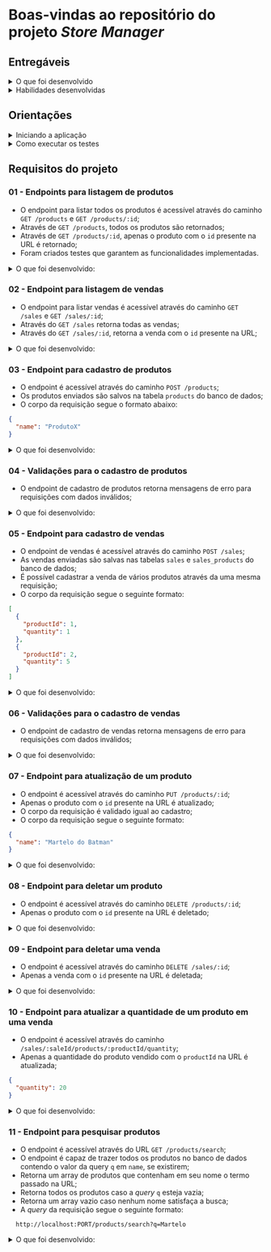 # Boas-vindas ao repositório do projeto _Store Manager_

## Entregáveis
  
<details>
<summary>O que foi desenvolvido</summary>

- Uma API RESTful utilizando a arquitetura em camadas;

- A API é um sistema de gerenciamento de vendas em que será possível criar, visualizar, deletar e atualizar produtos e vendas;

- API desenvolvida utilizando o banco de dados MySQL para a gestão de dados;

- Testes unitários para garantir as funcionalidade das implementações.

</details>
  
<details>
  <summary>Habilidades desenvolvidas</summary>

- Interação com um banco de dados relacional (_MySQL_);
- Implementação uma API utilizando arquitetura em camadas (_MSC_);
- Criação de validações para os dados recebidos pela API;
- Desenvolvimento de testes para APIs, garantindo o funcionamento correto da implementação dos endpoints.

</details>

## Orientações

<details>
<summary>Iniciando a aplicação</summary>

```bash
# Instale as dependências
npm install

# Inicie os containers do compose `backend` e `db`
# A aplicação estará disponível em `http://localhost:3001` em modo de desenvolvimento
docker-compose up -d

# É possível ver os logs da aplicação com `docker logs -n 10 -f <nome-do-container>`
docker logs -n 10 -f store_manager
```

</details>

<details>
<summary>Como executar os testes</summary>

Resumo dos comandos relacionados aos testes:

```bash
npm run test:mocha     # roda os testes do mocha
npm run test:coverage  # roda os testes e mostra a cobertura geral
npm run test:mutation  # roda os testes e mostra a cobertura de mutações
```

</details>

## Requisitos do projeto

### 01 - Endpoints para listagem de produtos

- O endpoint para listar todos os produtos é acessível através do caminho `GET /products` e `GET /products/:id`;
- Através de `GET /products`, todos os produtos são retornados;
- Através de `GET /products/:id`, apenas o produto com o `id` presente na URL é retornado;
- Foram criados testes que garantem as funcionalidades implementadas.

<details>
<summary>O que foi desenvolvido:</summary>

- **Listagem de todos os produtos**

  Ao fazer uma requisição para `GET /products`, é retornado o status http `200` com o seguinte:

  ```json
  [
    {
      "id": 1,
      "name": "Martelo de Thor"
    },
    {
      "id": 2,
      "name": "Traje de encolhimento"
    }
    /* ... */
  ]
  ```

- **Não é possível listar um produto que não existe**

  Ao fazer uma requisição para `GET /products/:id` com o id de um produto, o resultado retornado é um status http `404` com o seguinte corpo:

  ```json
  { "message": "Product not found" }
  ```

- **Listagem de um produto específico**

  Ao fazer uma requisição para `GET /products/:id`, caso exista um produto com o `id`, retorna um status http `200` e o seguinte corpo:

  ```json
  {
    "id": 1,
    "name": "Martelo de Thor"
  }
  ```

</details>

### 02 - Endpoint para listagem de vendas

- O endpoint para listar vendas é acessível através do caminho `GET /sales` e `GET /sales/:id`;
- Através do `GET /sales` retorna todas as vendas;
- Através do `GET /sales/:id`, retorna a venda com o `id` presente na URL;

<details>
<summary>O que foi desenvolvido:</summary>

- **Listagem de todas as vendas**

  Ao fazer uma requisição para `GET /sales`, retorna o status http `200` com o seguinte corpo:

  ```json
  [
    {
      "saleId": 1,
      "date": "2021-09-09T04:54:29.000Z",
      "productId": 1,
      "quantity": 2
    },
    {
      "saleId": 1,
      "date": "2021-09-09T04:54:54.000Z",
      "productId": 2,
      "quantity": 2
    }

    /* ... */
  ]
  ```

- **Não é possível listar uma venda que não existe**

  Ao fazer uma requisição para `GET /sales/:id` com um id inexistente, retorna o status http `404` com o seguinte corpo:

  ```json
  { "message": "Sale not found" }
  ```

- **Listagem de uma venda específica**

  Ao fazer uma requisição para `GET /sales/:id` com um id existente, retorna o status http `200` com o seguinte corpo:

  ```json
  [
    {
      "date": "2021-09-09T04:54:29.000Z",
      "productId": 1,
      "quantity": 2
    },
    {
      "date": "2021-09-09T04:54:54.000Z",
      "productId": 2,
      "quantity": 2
    }

    /* ... */
  ]
  ```

</details>

### 03 - Endpoint para cadastro de produtos

- O endpoint é acessível através do caminho `POST /products`;
- Os produtos enviados são salvos na tabela `products` do banco de dados;
- O corpo da requisição segue o formato abaixo:

```json
{
  "name": "ProdutoX"
}
```

<details>
<summary>O que foi desenvolvido:</summary>

- **É possível cadastrar um produto**

  Ao fazer uma requisição para `POST /products`, o resultado é um status http `201`:

  ```json
  {
    "id": 4,
    "name": "ProdutoX"
  }
  ```

</details>

### 04 - Validações para o cadastro de produtos

- O endpoint de cadastro de produtos retorna mensagens de erro para requisições com dados inválidos;

<details>
<summary>O que foi desenvolvido:</summary>

- **Não é possível cadastrar um produto sem o campo `name`**

  Se a requisição para `POST /products` não tiver o campo `name`, o resultado retornado é um status http `400` :

  ```json
  { "message": "\"name\" is required" }
  ```

- **Não é possível cadastrar um produto com o campo `name` menor que 5 caracteres**

  Se a requisição para `POST /products` não tiver `name` com pelo menos 5 caracteres, o resultado retornado é um status http `422` com a seguinte mensagem:

  ```json
  { "message": "\"name\" length must be at least 5 characters long" }
  ```

</details>

### 05 - Endpoint para cadastro de vendas

- O endpoint de vendas é acessível através do caminho `POST /sales`;
- As vendas enviadas são salvas nas tabelas `sales` e `sales_products` do banco de dados;
- É possível cadastrar a venda de vários produtos através da uma mesma requisição;
- O corpo da requisição segue o seguinte formato:

```json
[
  {
    "productId": 1,
    "quantity": 1
  },
  {
    "productId": 2,
    "quantity": 5
  }
]
```

<details>
<summary>O que foi desenvolvido:</summary>

- **É possível cadastrar uma venda**

  Ao fazer uma requisição válida para `POST /sales`, o resultado é um status http `201` com o seguinte corpo:

  ```json
  {
    "id": 3,
    "itemsSold": [
      {
        "productId": 1,
        "quantity": 1
      },
      {
        "productId": 2,
        "quantity": 5
      }
    ]
  }
  ```

</details>

### 06 - Validações para o cadastro de vendas

- O endpoint de cadastro de vendas retorna mensagens de erro para requisições com dados inválidos;

<details>
<summary>O que foi desenvolvido:</summary>

- **Não é possível cadastrar uma venda sem o campo `productId`**

  Se algum dos itens da requisição para `POST /sales` não tiver o campo `productId`, o resultado retornado é um status http `400` com a seguinte mensagem:

  ```json
  { "message": "\"productId\" is required" }
  ```

- **Não é possível cadastrar uma venda sem o campo `quantity`**

  Se algum dos itens da requisição para `POST /sales` não tiver o campo `quantity`, o resultado retornado é um status http `400` com a seguinte mensagem:

  ```json
  { "message": "\"quantity\" is required" }
  ```

- **Não é possível cadastrar uma venda com o campo `quantity` menor ou igual a zero**

  Se a requisição para `POST /sales` tiver algum item em que o campo `quantity` seja menor ou igual a zero, o resultado retornado é um status http `422` com a seguinte mensagem:

  ```json
  { "message": "\"quantity\" must be greater than or equal to 1" }
  ```

- **Não é possível cadastrar uma venda com o campo `productId` inexistente, em uma requisição com um único item**

  Se o campo `productId` do item da requisição para `POST /sales` não existir no banco de dados, o resultado retornado é um status http `404` com a seguinte mensagem:

  ```json
  { "message": "Product not found" }
  ```

- **Não é possível cadastrar uma venda com o campo `productId` inexistente, em uma requisição com vários items**

  Se a requisição para `POST /sales` tiver algum item cujo campo `productId` não existe no banco de dados, o resultado retornado é um status http `404` com a seguinte mensagem:

  ```json
  { "message": "Product not found" }
  ```

</details>

### 07 - Endpoint para atualização de um produto

- O endpoint é acessível através do caminho `PUT /products/:id`;
- Apenas o produto com o `id` presente na URL é atualizado;
- O corpo da requisição é validado igual ao cadastro;
- O corpo da requisição segue o seguinte formato:

```json
{
  "name": "Martelo do Batman"
}
```

<details>
<summary>O que foi desenvolvido:</summary>

- **Não é possível alterar um produto sem o campo `name`**

  Se a requisição para `PUT /products/:id` não tiver o campo `name`, o resultado retornado é um status http `400` com a seguinte mensagem:

  ```json
  { "message": "\"name\" is required" }
  ```

- **Não é possível alterar um produto com o campo `name` menor que 5 caracteres**

  Se a requisição para `PUT /products/:id` não tiver `name` com pelo menos 5 caracteres, o resultado retornado é um status http `422` com a seguinte mensagem:

  ```json
  { "message": "\"name\" length must be at least 5 characters long" }
  ```

- **Não é possível alterar um produto que não existe**
  
  Se a requisição para `PUT /products/:id` informar o `id` de um produto inexistente, o resultado retornado é um status http `404` com a seguint mensagem:

    ```json
      { "message": "Product not found" }
    ```

- **É possível alterar um produto**

  Ao fazer uma requisição válida para `PUT /products/:id`, o resultado retornado é um status http`200` com o seguinte corpo:

  ```json
  {
    "id": 1,
    "name": "Martelo do Batman"
  }
  ```

</details>

### 08 - Endpoint para deletar um produto

- O endpoint é acessível através do caminho `DELETE /products/:id`;
- Apenas o produto com o `id` presente na URL é deletado;

<details>
<summary>O que foi desenvolvido:</summary>

- **Não é possível deletar um produto que não existe**

  Se a requisição para `DELETE /products/:id` informar o `id` de um produto inexistente, o resultado retornado é um status http `404` com a seguinte mensagem:

  ```json
    { "message": "Product not found" }
  ```

- **É possível deletar um produto com sucesso**

  Ao fazer uma requisição válida para `DELETE /products/:id`, não é retornada nenhuma resposta, apenas um status http `204`;

</details>

### 09 - Endpoint para deletar uma venda

- O endpoint é acessível através do caminho `DELETE /sales/:id`;
- Apenas a venda com o `id` presente na URL é deletada;

<details>
<summary>O que foi desenvolvido:</summary>

- **Não é possível deletar uma venda que não existe**
  
  Se a requisição para `DELETE /sales/:id` informar o `id` de uma venda inexistente, o resultado retornado é um status http `404` com a seguinte mensagem:

  ```json
    { "message": "Sale not found" }
  ```

- **É possível deletar uma venda com sucesso**

  Ao fazer uma requisição válida para `DELETE /sales/:id`, não é retornada nenhuma resposta, apenas um status http `204`;

</details>

### 10 - Endpoint para atualizar a quantidade de um produto em uma venda

- O endpoint é acessível através do caminho `/sales/:saleId/products/:productId/quantity`;
- Apenas a quantidade do produto vendido com o `productId` na URL é atualizada;

```json
{
  "quantity": 20
}
```

<details>
<summary>O que foi desenvolvido:</summary>

- **Não é possível realizar alterações em uma venda sem o campo `quantity`**

  Se a requisição para `PUT /sales/:saleId/products/:productId/quantity` não tiver o campo `quantity`, o resultado retornado é um status http `400` com a seguinte mensagem:

  ```json
  { "message": "\"quantity\" is required" }
  ```

- **Não é possível realizar alterações em uma venda com o campo `quantity` menor ou igual a zero**

  Se a requisição para `PUT /sales/:saleId/products/:productId/quantity` tiver o campo `quantity` menor que zero, o resultado retornado é um status http `422` com a seguinte mensagem:

  ```json
  { "message": "\"quantity\" must be greater than or equal to 1" }
  ```

- **Não é possível realizar alterações em uma venda com `productId` inexistente**

  Se a requisição para `PUT /sales/:saleId/products/:productId/quantity` tiver o campo `productId` com um valor não existente no banco, o resultado retornado é um status http `404` com a seguinte mensagem:

  ```json
  { "message": "Product not found in sale" }
  ```

- **Não é possível alterar uma venda que não existe**

  Se a requisição para `PUT /sales/:saleId/products/:productId/quantity` informar o `saleId` de uma venda inexistente, o resultado retornado é um status http `404` com a seguinte mensagem:

  ```json
    { "message": "Sale not found" }
  ```

- **É possível alterar a quantidade de um produto de uma venda**

  Ao fazer uma requisição válida para `PUT /sales/:saleId/products/:productId/quantity`, a requisição retorna um status http `200` com o seguinte corpo:

  ```json
  {
    "date": "2023-05-06T03:14:28.000Z",
    "productId": 2,
    "quantity": 20,
    "saleId": 1
  }
  ```

</details>

### 11 - Endpoint para pesquisar produtos

- O endpoint é acessível através do URL `GET /products/search`;
- O endpoint é capaz de trazer todos os produtos no banco de dados contendo o valor da query `q` em `name`, se existirem;
- Retorna um array de produtos que contenham em seu nome o termo passado na URL;
- Retorna todos os produtos caso a _query_ `q` esteja vazia;
- Retorna um array vazio caso nenhum nome satisfaça a busca;
- A _query_ da requisição segue o seguinte formato:

```text
  http://localhost:PORT/products/search?q=Martelo
```

<details>
<summary>O que foi desenvolvido:</summary>

- **É possível buscar um produto pelo `name`**

  Se a requisição para `GET /products/search` for feita com uma _query_ `q` cujo valor exista no atributo `name` de algum produto, o resultado retornado é um status http `200` com o seguinte corpo:

  ```json
  // GET /products/search?q=Martelo

  [
    {
      "id": 1,
      "name": "Martelo de Thor"
    }
  ]
  ```

- **É possível buscar todos os produtos quando passa a busca vazia**

  Se a requisição para `GET /products/search` foi feita com uma _query_ `q` vazia, retorna um status http `200` e o seguinte corpo:

  ```json
  // GET /products/search?q=

  [
    {
      "id": 1,
      "name": "Martelo de Thor",
    },
    {
      "id": 2,
      "name": "Traje de encolhimento",
    }
    /* ... */
  ]
  ```

- **A busca retorna um array vazio quando não há produtos correspondentes**

  Se a requisição para `GET /products/search` for feita com uma _query_ `q` cujo valor não exista no atributo `name` de nenhum produto, retorna um array vazio, com um status http `200`:

  ```json
  // GET /products/search?q=ProdutoInexistente

  []
  ```

</details>

